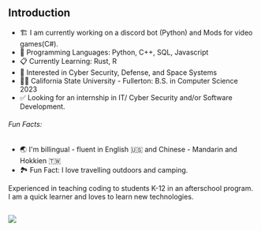## Introduction 

- :building_construction: I am currently working on a discord bot (Python) and Mods for video games(C#).
- :cowboy_hat_face: Programming Languages: Python, C++, SQL, Javascript
- :clipboard: Currently Learning: Rust, R
- :satellite: Interested in Cyber Security, Defense, and Space Systems
- :student: California State University - Fullerton: B.S. in Computer Science 2023
- :white_check_mark: Looking for an internship in IT/ Cyber Security and/or Software Development.


###### Fun Facts:
- :earth_asia: I'm billingual - fluent in English :us: and Chinese - Mandarin and Hokkien :taiwan:
- :national_park: Fun Fact: I love travelling outdoors and camping.



Experienced in teaching coding to students K-12 in an afterschool program. I am a quick learner and loves to learn new technologies.

##

<a href="https://github.com/anuraghazra/github-readme-stats">
  <img align="center" src="https://github-readme-stats.vercel.app/api?username=jllewis11&count_private=true&show_icons=true&theme=dark&include_all_commits=true&hide=prs" />
</a>
<br>

